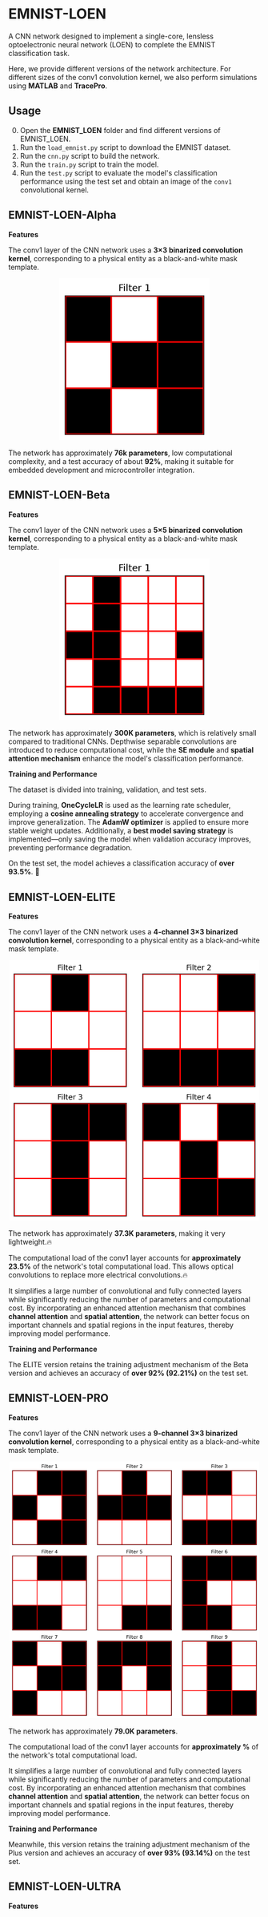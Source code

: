 # EMNIST-LOEN

A CNN network designed to implement a single-core, lensless optoelectronic neural network (LOEN) to complete the EMNIST classification task.

Here, we provide different versions of the network architecture. For different sizes of the conv1 convolution kernel, we also perform simulations using **MATLAB** and **TracePro**.

## Usage

0. Open the **EMNIST_LOEN** folder and find different versions of EMNIST_LOEN.
1. Run the `load_emnist.py` script to download the EMNIST dataset.  
2. Run the `cnn.py` script to build the network.  
3. Run the `train.py` script to train the model.  
4. Run the `test.py` script to evaluate the model's classification performance using the test set and obtain an image of the `conv1` convolutional kernel.

## EMNIST-LOEN-Alpha

****Features****

The conv1 layer of the CNN network uses a **3×3 binarized convolution kernel**, corresponding to a physical entity as a black-and-white mask template.  

<p align="center">
  <img src="images/conv1_filter_alpha.png" alt="conv1 filter" width="300" />
</p>

The network has approximately **76k parameters**, low computational complexity, and a test accuracy of about **92%**, making it suitable for embedded development and microcontroller integration.

## EMNIST-LOEN-Beta

****Features****

The conv1 layer of the CNN network uses a **5×5 binarized convolution kernel**, corresponding to a physical entity as a black-and-white mask template.  

<p align="center">
  <img src="images/conv1_filter_beta.png" alt="conv1 filter" width="300" />
</p>

The network has approximately **300K parameters**, which is relatively small compared to traditional CNNs. Depthwise separable convolutions are introduced to reduce computational cost, while the **SE module** and **spatial attention mechanism** enhance the model's classification performance.

****Training and Performance****

The dataset is divided into training, validation, and test sets.  

During training, **OneCycleLR** is used as the learning rate scheduler, employing a **cosine annealing strategy** to accelerate convergence and improve generalization. The **AdamW optimizer** is applied to ensure more stable weight updates.  Additionally, a **best model saving strategy** is implemented—only saving the model when validation accuracy improves, preventing performance degradation.  

On the test set, the model achieves a classification accuracy of **over 93.5%**. 🚀

## EMNIST-LOEN-ELITE

****Features****

The conv1 layer of the CNN network uses a **4-channel 3×3 binarized convolution kernel**, corresponding to a physical entity as a black-and-white mask template.

<p align="center">
  <img src="images/conv1_filter_elite.png" alt="conv1 filter" width="500" />
</p>

The network has approximately **37.3K parameters**, making it very lightweight.🔥

The computational load of the conv1 layer accounts for **approximately 23.5%** of the network's total computational load. This allows optical convolutions to replace more electrical convolutions.🔥

It simplifies a large number of convolutional and fully connected layers while significantly reducing the number of parameters and computational cost. By incorporating an enhanced attention mechanism that combines **channel attention** and **spatial attention**, the network can better focus on important channels and spatial regions in the input features, thereby improving model performance.

****Training and Performance****

The ELITE version retains the training adjustment mechanism of the Beta version and achieves an accuracy of **over 92% (92.21%)** on the test set.

## EMNIST-LOEN-PRO

****Features****

The conv1 layer of the CNN network uses a **9-channel 3×3 binarized convolution kernel**, corresponding to a physical entity as a black-and-white mask template.

<p align="center">
  <img src="images/conv1_filter_pro.png" alt="conv1 filter" width="500" />
</p>

The network has approximately **79.0K parameters**.

The computational load of the conv1 layer accounts for **approximately %** of the network's total computational load.

It simplifies a large number of convolutional and fully connected layers while significantly reducing the number of parameters and computational cost. By incorporating an enhanced attention mechanism that combines **channel attention** and **spatial attention**, the network can better focus on important channels and spatial regions in the input features, thereby improving model performance.

****Training and Performance****

Meanwhile, this version retains the training adjustment mechanism of the Plus version and achieves an accuracy of **over 93% (93.14%)** on the test set.

## EMNIST-LOEN-ULTRA

****Features****
